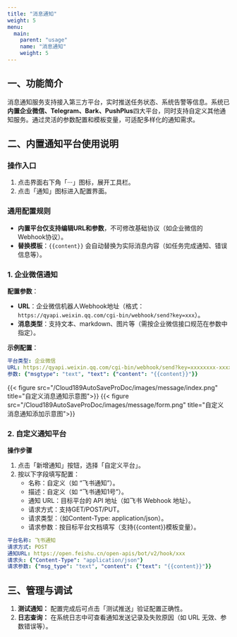 ```yaml
---
title: "消息通知"
weight: 5
menu:
  main:
    parent: "usage"
    name: "消息通知"
    weight: 5
---
```




## 一、功能简介  
消息通知服务支持接入第三方平台，实时推送任务状态、系统告警等信息。系统已**内置企业微信、Telegram、Bark、PushPlus**四大平台，同时支持自定义其他通知服务。通过灵活的参数配置和模板变量，可适配多样化的通知需求。  


## 二、内置通知平台使用说明  
### 操作入口  
1. 点击界面右下角「···」图标，展开工具栏。  
2. 点击「通知」图标进入配置界面。  

### 通用配置规则  
- **内置平台仅支持编辑URL和参数**，不可修改基础协议（如企业微信的Webhook协议）。  
- **替换模板**：`{{content}}` 会自动替换为实际消息内容（如任务完成通知、错误信息等）。  

### 1. 企业微信通知  
**配置参数**：  
- **URL**：企业微信机器人Webhook地址（格式：`https://qyapi.weixin.qq.com/cgi-bin/webhook/send?key=xxx`）。  
- **消息类型**：支持文本、markdown、图片等（需按企业微信接口规范在参数中指定）。  

**示例配置**：  
```yaml
平台类型: 企业微信
URL: https://qyapi.weixin.qq.com/cgi-bin/webhook/send?key=xxxxxxxx-xxxx-xxxx-xxxx-xxxxxxxxxxxx
参数: {"msgtype": "text", "text": {"content": "{{content}}"}}
```

<div style="width: 100%;margin:0 auto;display: flex;">
{{< figure src="/Cloud189AutoSaveProDoc/images/message/index.png" title="自定义消息通知示意图">}}
{{< figure src="/Cloud189AutoSaveProDoc/images/message/form.png" title="自定义消息通知添加示意图">}}
</div>


### 2. 自定义通知平台

**操作步骤**

1. 点击「新增通知」按钮，选择「自定义平台」。
2. 按以下字段填写配置：
    - 名称：自定义（如 “飞书通知”）。
    - 描述：自定义（如 “飞书通知1号”）。
    - 通知 URL：目标平台的 API 地址（如飞书 Webhook 地址）。
    - 请求方式：支持GET/POST/PUT。
    - 请求类型：（如Content-Type: application/json）。
    - 请求参数：按目标平台文档填写（支持{{content}}模板变量）。

```yaml
平台名称: 飞书通知
请求方式: POST
通知URL: https://open.feishu.cn/open-apis/bot/v2/hook/xxx
请求头: {"Content-Type": "application/json"}
请求参数: {"msg_type": "text", "content": {"text": "{{content}}"}}
```

## 三、管理与调试
1. **测试通知：** 配置完成后可点击「测试推送」验证配置正确性。
3. **日志查询：** 在系统日志中可查看通知发送记录及失败原因（如 URL 无效、参数错误等）。